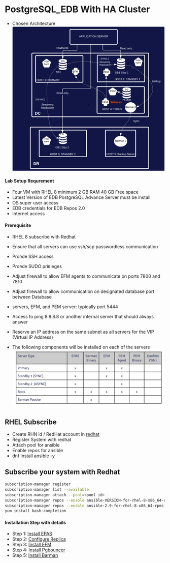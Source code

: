 # PostgreSQL_EDB With HA Cluster 

- Chosen Architecture
![Architecture](ss/prereq_arch.png)

#### Lab Setup Requrement 
- Four VM with RHEL 8 minimum 2 GB RAM 40 GB Free space 
- Latest Version of EDB PostgreSQL Advance Server must be install
- OS super user access 
- EDB credentials for EDB Repos 2.0
- Internet access 

#### Prerequisite
- RHEL 8 subscribe with Redhat 
- Ensure that all servers can use ssh/scp passwordless communication
- Proʀde SSH access
- Proʀde SUDO priʀleges
- Adjust firewall to allow EFM agents to communicate on ports 7800 and 7810
- Adjust firewall to allow communication on designated database port between Database
- servers, EFM, and PEM server: typically port 5444
- Access to ping 8.8.8.8 or another internal server that should always answer
- Reserve an IP address on the same subnet as all servers for the VIP (Virtual IP Address)

- The following components will be installed on each of the servers
![Components](ss/prereq1.png)


## RHEL Subscribe

-   Create RHN id / RedHat account in [redhat](https://www.redhat.com/)
-   Register System with redhat
-   Attach pool for ansible
-   Enable repos for ansible
-   dnf install ansible -y

## Subscribe your system with Redhat
```sh
subscription-manager register
subscription-manager list --available
subscription-manager attach --pool=<pool id>
subscription-manager repos --enable ansible-VERSION-for-rhel-8-x86_64-rpms
subscription-manager repos --enable ansible-2.9-for-rhel-8-x86_64-rpms
yum install bash-completion
```

#### Installation Step with details 
- Step 1: [Install EPAS](https://https://github.com/oralinnet/PostgreSQL_EDB/blob/main/Install_EPAS.md)
- Step 2: [Configure Replica](https://github.com/oralinnet/PostgreSQL_EDB/blob/main/EPAS_Replica.md)
- Step 3: [Install EFM](https://github.com/oralinnet/PostgreSQL_EDB/blob/main/EFM_Install.md)
- Step 4: [Install Pgbouncer](https://github.com/oralinnet/PostgreSQL_EDB/blob/main/EDB_Pgbouncer_Install.md)
- Step 5: [Install Barman](https://github.com/oralinnet/PostgreSQL_EDB/blob/main/Barman_install.md)

